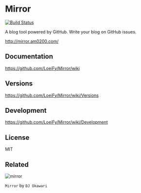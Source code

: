 # Mirror

[![Build Status](https://travis-ci.org/LoeiFy/Mirror.svg?branch=master)](https://travis-ci.org/LoeiFy/Mirror)

A blog tool powered by GitHub. Write your blog on GitHub issues.

http://mirror.am0200.com/

## Documentation

https://github.com/LoeiFy/Mirror/wiki

## Versions

https://github.com/LoeiFy/Mirror/wiki/Versions

## Development

https://github.com/LoeiFy/Mirror/wiki/Development

## License

MIT

## Related

![mirror](https://cloud.githubusercontent.com/assets/2193211/12321915/c66d8b12-baeb-11e5-9612-b188f5272e3b.jpg)

`Mirror` by `DJ Okawari`

